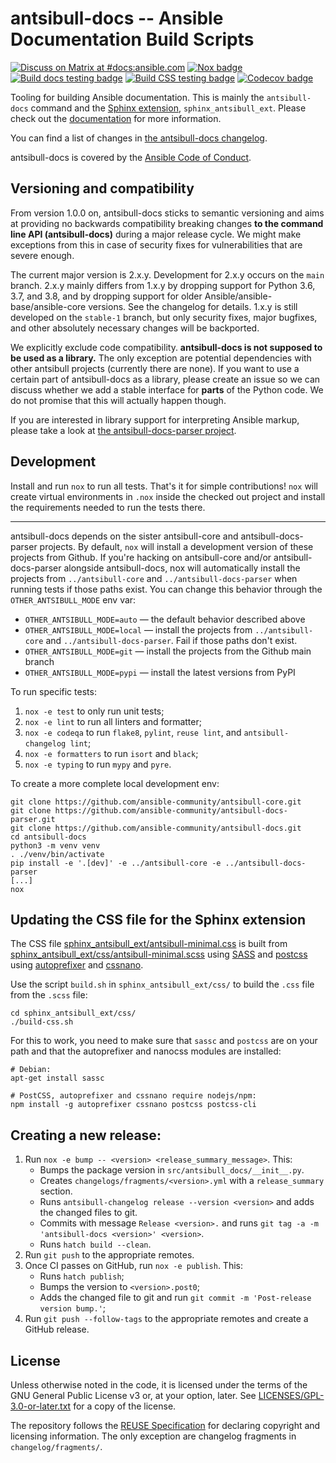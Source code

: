 <!--
Copyright (c) Ansible Project
GNU General Public License v3.0+ (see LICENSES/GPL-3.0-or-later.txt or https://www.gnu.org/licenses/gpl-3.0.txt)
SPDX-License-Identifier: GPL-3.0-or-later
-->

# antsibull-docs -- Ansible Documentation Build Scripts
[![Discuss on Matrix at #docs:ansible.com](https://img.shields.io/matrix/docs:ansible.com.svg?server_fqdn=ansible-accounts.ems.host&label=Discuss%20on%20Matrix%20at%20%23docs:ansible.com&logo=matrix)](https://matrix.to/#/#docs:ansible.com)
[![Nox badge](https://github.com/ansible-community/antsibull-docs/actions/workflows/nox.yml/badge.svg)](https://github.com/ansible-community/antsibull-docs/actions/workflows/nox.yml)
[![Build docs testing badge](https://github.com/ansible-community/antsibull-docs/workflows/antsibull-docs%20tests/badge.svg?event=push&branch=main)](https://github.com/ansible-community/antsibull-docs/actions?query=workflow%3A%22antsibull-docs+tests%22+branch%3Amain)
[![Build CSS testing badge](https://github.com/ansible-community/antsibull-docs/workflows/Build%20CSS/badge.svg?event=push&branch=main)](https://github.com/ansible-community/antsibull-docs/actions?query=workflow%3A%22Build+CSS%22+branch%3Amain)
[![Codecov badge](https://img.shields.io/codecov/c/github/ansible-community/antsibull-docs)](https://codecov.io/gh/ansible-community/antsibull-docs)

Tooling for building Ansible documentation. This is mainly the `antsibull-docs` command and the [Sphinx extension](https://www.sphinx-doc.org/en/master/), ``sphinx_antsibull_ext``. Please check out the [documentation](https://ansible.readthedocs.io/projects/antsibull-docs/) for more information.

You can find a list of changes in [the antsibull-docs changelog](https://github.com/ansible-community/antsibull-docs/blob/main/CHANGELOG.md).

antsibull-docs is covered by the [Ansible Code of Conduct](https://docs.ansible.com/ansible/latest/community/code_of_conduct.html).

## Versioning and compatibility

From version 1.0.0 on, antsibull-docs sticks to semantic versioning and aims at providing no backwards compatibility breaking changes **to the command line API (antsibull-docs)** during a major release cycle. We might make exceptions from this in case of security fixes for vulnerabilities that are severe enough.

The current major version is 2.x.y. Development for 2.x.y occurs on the `main` branch. 2.x.y mainly differs from 1.x.y by dropping support for Python 3.6, 3.7, and 3.8, and by dropping support for older Ansible/ansible-base/ansible-core versions. See the changelog for details. 1.x.y is still developed on the `stable-1` branch, but only security fixes, major bugfixes, and other absolutely necessary changes will be backported.

We explicitly exclude code compatibility. **antsibull-docs is not supposed to be used as a library.** The only exception are potential dependencies with other antsibull projects (currently there are none). If you want to use a certain part of antsibull-docs as a library, please create an issue so we can discuss whether we add a stable interface for **parts** of the Python code. We do not promise that this will actually happen though.

If you are interested in library support for interpreting Ansible markup, please take a look at [the antsibull-docs-parser project](https://github.com/ansible-community/antsibull-docs-parser).

## Development

Install and run `nox` to run all tests. That's it for simple contributions!
`nox` will create virtual environments in `.nox` inside the checked out project
and install the requirements needed to run the tests there.


---

antsibull-docs depends on the sister antsibull-core and antsibull-docs-parser projects.
By default, `nox` will install a development version of these projects from
Github.
If you're hacking on antsibull-core and/or antsibull-docs-parser alongside antsibull-docs,
nox will automatically install the projects from `../antsibull-core` and
`../antsibull-docs-parser` when running tests if those paths exist.
You can change this behavior through the `OTHER_ANTSIBULL_MODE` env var:

- `OTHER_ANTSIBULL_MODE=auto` — the default behavior described above
- `OTHER_ANTSIBULL_MODE=local` — install the projects from `../antsibull-core`
  and `../antsibull-docs-parser`. Fail if those paths don't exist.
- `OTHER_ANTSIBULL_MODE=git` — install the projects from the Github main branch
- `OTHER_ANTSIBULL_MODE=pypi` — install the latest versions from PyPI


To run specific tests:

1. `nox -e test` to only run unit tests;
2. `nox -e lint` to run all linters and formatter;
3. `nox -e codeqa` to run `flake8`, `pylint`, `reuse lint`, and `antsibull-changelog lint`;
4. `nox -e formatters` to run `isort` and `black`;
5. `nox -e typing` to run `mypy` and `pyre`.

To create a more complete local development env:

```console
git clone https://github.com/ansible-community/antsibull-core.git
git clone https://github.com/ansible-community/antsibull-docs-parser.git
git clone https://github.com/ansible-community/antsibull-docs.git
cd antsibull-docs
python3 -m venv venv
. ./venv/bin/activate
pip install -e '.[dev]' -e ../antsibull-core -e ../antsibull-docs-parser
[...]
nox
```

## Updating the CSS file for the Sphinx extension

The CSS file [sphinx_antsibull_ext/antsibull-minimal.css](https://github.com/ansible-community/antsibull-docs/blob/main/sphinx_antsibull_ext/antsibull-minimal.css) is built from [sphinx_antsibull_ext/css/antsibull-minimal.scss](https://github.com/ansible-community/antsibull-docs/blob/main/sphinx_antsibull_ext/src/antsibull-minimal.scss) using [SASS](https://sass-lang.com/) and [postcss](https://postcss.org/) using [autoprefixer](https://github.com/postcss/autoprefixer) and [cssnano](https://cssnano.co/).

Use the script `build.sh` in `sphinx_antsibull_ext/css/` to build the `.css` file from the `.scss` file:

```console
cd sphinx_antsibull_ext/css/
./build-css.sh
```

For this to work, you need to make sure that `sassc` and `postcss` are on your path and that the autoprefixer and nanocss modules are installed:

```console
# Debian:
apt-get install sassc

# PostCSS, autoprefixer and cssnano require nodejs/npm:
npm install -g autoprefixer cssnano postcss postcss-cli
```

## Creating a new release:

1. Run `nox -e bump -- <version> <release_summary_message>`. This:
   * Bumps the package version in `src/antsibull_docs/__init__.py`.
   * Creates `changelogs/fragments/<version>.yml` with a `release_summary` section.
   * Runs `antsibull-changelog release --version <version>` and adds the changed files to git.
   * Commits with message `Release <version>.` and runs `git tag -a -m 'antsibull-docs <version>' <version>`.
   * Runs `hatch build --clean`.
2. Run `git push` to the appropriate remotes.
3. Once CI passes on GitHub, run `nox -e publish`. This:
   * Runs `hatch publish`;
   * Bumps the version to `<version>.post0`;
   * Adds the changed file to git and run `git commit -m 'Post-release version bump.'`;
4. Run `git push --follow-tags` to the appropriate remotes and create a GitHub release.

## License

Unless otherwise noted in the code, it is licensed under the terms of the GNU
General Public License v3 or, at your option, later. See
[LICENSES/GPL-3.0-or-later.txt](https://github.com/ansible-community/antsibull-docs/tree/main/LICENSE)
for a copy of the license.

The repository follows the [REUSE Specification](https://reuse.software/spec/) for declaring copyright and
licensing information. The only exception are changelog fragments in ``changelog/fragments/``.
